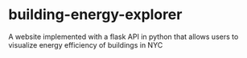 # building-energy-explorer
A website implemented with a flask API in python that allows users to visualize energy efficiency of buildings in NYC
